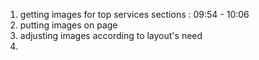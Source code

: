 1. getting images for top services sections : 09:54 - 10:06
2. putting images on page
3. adjusting images according to layout's need
4. 